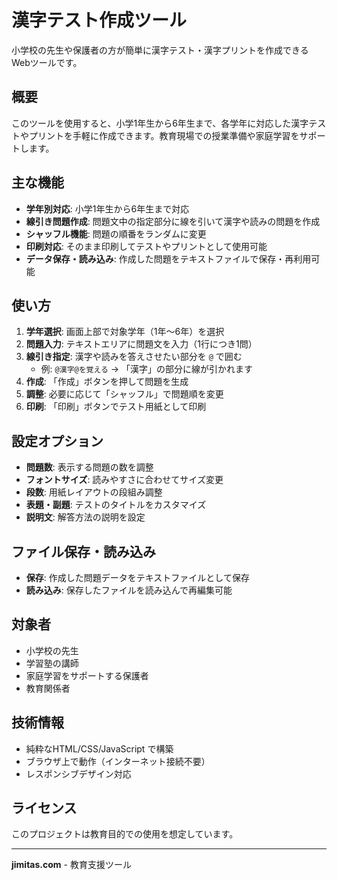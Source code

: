 # 漢字テスト作成ツール

小学校の先生や保護者の方が簡単に漢字テスト・漢字プリントを作成できるWebツールです。

## 概要

このツールを使用すると、小学1年生から6年生まで、各学年に対応した漢字テストやプリントを手軽に作成できます。教育現場での授業準備や家庭学習をサポートします。

## 主な機能

- **学年別対応**: 小学1年生から6年生まで対応
- **線引き問題作成**: 問題文中の指定部分に線を引いて漢字や読みの問題を作成
- **シャッフル機能**: 問題の順番をランダムに変更
- **印刷対応**: そのまま印刷してテストやプリントとして使用可能
- **データ保存・読み込み**: 作成した問題をテキストファイルで保存・再利用可能

## 使い方

1. **学年選択**: 画面上部で対象学年（1年～6年）を選択
2. **問題入力**: テキストエリアに問題文を入力（1行につき1問）
3. **線引き指定**: 漢字や読みを答えさせたい部分を `@` で囲む
   - 例: `@漢字@を覚える` → 「漢字」の部分に線が引かれます
4. **作成**: 「作成」ボタンを押して問題を生成
5. **調整**: 必要に応じて「シャッフル」で問題順を変更
6. **印刷**: 「印刷」ボタンでテスト用紙として印刷

## 設定オプション

- **問題数**: 表示する問題の数を調整
- **フォントサイズ**: 読みやすさに合わせてサイズ変更
- **段数**: 用紙レイアウトの段組み調整
- **表題・副題**: テストのタイトルをカスタマイズ
- **説明文**: 解答方法の説明を設定

## ファイル保存・読み込み

- **保存**: 作成した問題データをテキストファイルとして保存
- **読み込み**: 保存したファイルを読み込んで再編集可能

## 対象者

- 小学校の先生
- 学習塾の講師
- 家庭学習をサポートする保護者
- 教育関係者

## 技術情報

- 純粋なHTML/CSS/JavaScript で構築
- ブラウザ上で動作（インターネット接続不要）
- レスポンシブデザイン対応

## ライセンス

このプロジェクトは教育目的での使用を想定しています。

---

**jimitas.com** - 教育支援ツール